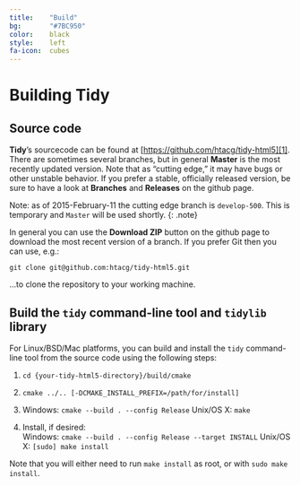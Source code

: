 ```yaml
---
title:    "Build"
bg:       "#7BC950"
color:    black    
style:    left
fa-icon:  cubes
---
```


# Building Tidy

## Source code

**Tidy**’s sourcecode can be found at [https://github.com/htacg/tidy-html5][1].
There are sometimes several branches, but in general **Master** is the most
recently updated version. Note that as “cutting edge,” it may have bugs or other
unstable behavior. If you prefer a stable, officially released version, be
sure to have a look at **Branches** and **Releases** on the github page.

Note: as of 2015-February-11 the cutting edge branch is `develop-500`. This is
temporary and `Master` will be used shortly.
{: .note}

In general you can use the **Download ZIP** button on the github page to
download the most recent version of a branch. If you prefer Git then you can
use, e.g.:

`git clone git@github.com:htacg/tidy-html5.git`

…to clone the repository to your working machine.


## Build the `tidy` command-line tool and `tidylib` library

For Linux/BSD/Mac platforms, you can build and install the `tidy` command-line
tool from the source code using the following steps:

1. `cd {your-tidy-html5-directory}/build/cmake`

2. `cmake ../.. [-DCMAKE_INSTALL_PREFIX=/path/for/install]`

3. Windows:  `cmake --build . --config Release`
   Unix/OS X: `make`

4. Install, if desired:<br/>
   Windows: `cmake --build . --config Release --target INSTALL`
   Unix/OS X: `[sudo] make install`

Note that you will either need to run `make install` as root,
or with `sudo make install`.


 [1]: https://github.com/htacg/tidy-html5
